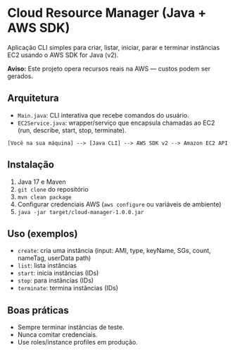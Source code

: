 # Cloud Resource Manager (Java + AWS SDK)

Aplicação CLI simples para criar, listar, iniciar, parar e terminar instâncias EC2 usando o AWS SDK for Java (v2).

**Aviso:** Este projeto opera recursos reais na AWS — custos podem ser gerados.

## Arquitetura

- `Main.java`: CLI interativa que recebe comandos do usuário.
- `EC2Service.java`: wrapper/serviço que encapsula chamadas ao EC2 (run, describe, start, stop, terminate).

```
[Você na sua máquina] --> [Java CLI] --> AWS SDK v2 --> Amazon EC2 API
```

## Instalação

1. Java 17 e Maven
2. `git clone` do repositório
3. `mvn clean package`
4. Configurar credenciais AWS (`aws configure` ou variáveis de ambiente)
5. `java -jar target/cloud-manager-1.0.0.jar`

## Uso (exemplos)

- `create`: cria uma instância (input: AMI, type, keyName, SGs, count, nameTag, userData path)
- `list`: lista instâncias
- `start`: inicia instâncias (IDs)
- `stop`: para instâncias (IDs)
- `terminate`: termina instâncias (IDs)

## Boas práticas

- Sempre terminar instâncias de teste.
- Nunca comitar credenciais.
- Use roles/instance profiles em produção.
